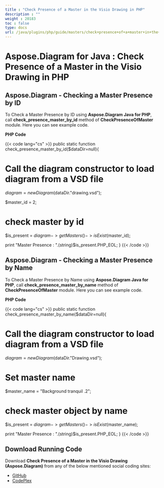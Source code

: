 ```yaml
---
title : "Check Presence of a Master in the Visio Drawing in PHP" 
description : "" 
weight : 20183 
toc : false
type: docs
url: /java/plugins/php/guide/masters/check+presence+of+a+master+in+the+visio+drawing+in+php/
---
```


# Aspose.Diagram for Java : Check Presence of a Master in the Visio Drawing in PHP


## Aspose.Diagram - Checking a Master Presence by ID

To Check a Master Presence by ID using **Aspose.Diagram Java for PHP**, call **check\_presence\_master\_by\_id** method of **CheckPresenceOfMaster** module. Here you can see example code.

**PHP Code**

{{< code lang="cs" >}}
public static function check_presence_master_by_id($dataDir=null){

# Call the diagram constructor to load diagram from a VSD file
$diagram = new Diagram($dataDir."drawing.vsd");

$master_id = 2;
# check master by id
$is_present = $diagram->getMasters()->isExist($master_id);

print "Master Presence : ".(string)$is_present.PHP_EOL;
}
{{< /code >}}

## Aspose.Diagram - Checking a Master Presence by Name

To Check a Master Presence by Name using **Aspose.Diagram Java for PHP**, call **check\_presence\_master\_by\_name** method of **CheckPresenceOfMaster** module. Here you can see example code.

**PHP Code**

{{< code lang="cs" >}}
public static function check_presence_master_by_name($dataDir=null){

# Call the diagram constructor to load diagram from a VSD file
$diagram = new Diagram($dataDir."Drawing.vsd");

# Set master name
$master_name = "Background tranquil .2";
# check master object by name
$is_present = $diagram->getMasters()->isExist($master_name);

print "Master Presence : ".(string)$is_present.PHP_EOL;
}
{{< /code >}}

## Download Running Code

Download **Check Presence of a Master in the Visio Drawing (Aspose.Diagram)** from any of the below mentioned social coding sites:

*   [GitHub](https://github.com/asposediagram/Aspose.Diagram-for-Java/blob/master/Plugins/Aspose_Diagram_Java_for_PHP/src/aspose/diagram/WorkingwithMasters/CheckPresenceOfMaster.php)
*   [CodePlex](https://asposediagramjavaphp.codeplex.com/SourceControl/latest#src/aspose/diagram/WorkingwithMasters/CheckPresenceOfMaster.php)

